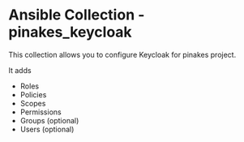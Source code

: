 # Ansible Collection - pinakes_keycloak

This collection allows you to configure Keycloak for
pinakes project.

It adds

- Roles
- Policies
- Scopes
- Permissions
- Groups (optional)
- Users (optional)
